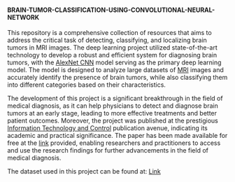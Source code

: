#### BRAIN-TUMOR-CLASSIFICATION-USING-CONVOLUTIONAL-NEURAL-NETWORK


This repository is a comprehensive collection of resources that aims to address the critical task of detecting, classifying, and localizing brain tumors in MRI images. The deep learning project utilized state-of-the-art technology to develop a robust and efficient system for diagnosing brain tumors, with the [AlexNet CNN](https://analyticsindiamag.com/hands-on-guide-to-implementing-alexnet-with-keras-for-multi-class-image-classification/) model serving as the primary deep learning model. The model is designed to analyze large datasets of [MRI](https://www.nibib.nih.gov/science-education/science-topics/magnetic-resonance-imaging-mri) images and accurately identify the presence of brain tumors, while also classifying them into different categories based on their characteristics.

The development of this project is a significant breakthrough in the field of medical diagnosis, as it can help physicians to detect and diagnose brain tumors at an early stage, leading to more effective treatments and better patient outcomes. Moreover, the project was published at the prestigious [Information Technology and Control](https://itc.ktu.lt/index.php/ITC) publication avenue, indicating its academic and practical significance. The paper has been made available for free at the [link](https://www.itc.ktu.lt/index.php/ITC/article/view/30835) provided, enabling researchers and practitioners to access and use the research findings for further advancements in the field of medical diagnosis.


The dataset used in this project can be found at: [Link]( https://www.kaggle.com/mateuszbuda/lgg-mri-segmentation)
